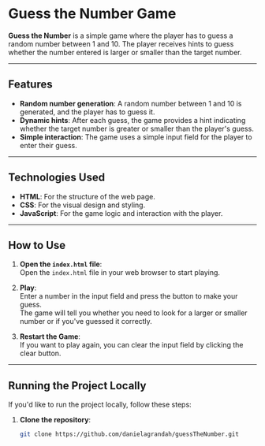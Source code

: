 # **Guess the Number Game**

**Guess the Number** is a simple game where the player has to guess a random number between 1 and 10. The player receives hints to guess whether the number entered is larger or smaller than the target number.

---

## **Features**

- **Random number generation**: A random number between 1 and 10 is generated, and the player has to guess it.
- **Dynamic hints**: After each guess, the game provides a hint indicating whether the target number is greater or smaller than the player's guess.
- **Simple interaction**: The game uses a simple input field for the player to enter their guess.

---

## **Technologies Used**

- **HTML**: For the structure of the web page.
- **CSS**: For the visual design and styling.
- **JavaScript**: For the game logic and interaction with the player.

---

## **How to Use**

1. **Open the `index.html` file**:  
   Open the `index.html` file in your web browser to start playing.

2. **Play**:  
   Enter a number in the input field and press the button to make your guess.  
   The game will tell you whether you need to look for a larger or smaller number or if you've guessed it correctly.

3. **Restart the Game**:  
   If you want to play again, you can clear the input field by clicking the clear button.

---

## **Running the Project Locally**

If you'd like to run the project locally, follow these steps:

1. **Clone the repository**:

   ```sh
   git clone https://github.com/danielagrandah/guessTheNumber.git
